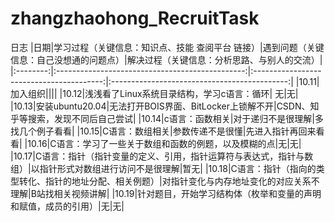 # zhangzhaohong_RecruitTask

日志
|日期|学习过程（关键信息：知识点、技能 查阅平台 链接）|遇到问题（关键信息：自己没想通的问题点）|解决过程（关键信息：分析思路、与别人的交流）|
|:--------:|:-----------------------------------------------:|:----------------------------------------:|:--------------------------------------------:|
|10.11|加入组织||||
|10.12|浅浅看了Linux系统目录结构，学习c语言：循环| 无|无|
|10.13|安装ubuntu20.04|无法打开BOIS界面、BitLocker上锁解不开|CSDN、知乎等搜索，发现不同后自己尝试|
|10.14|c语言：函数相关|对于递归不是很理解|多找几个例子看看|
|10.15|C语言：数组相关|参数传递不是很懂|先进入指针再回来看看|
|10.16|C语言：学习了一些关于数组和函数的例题，以及模糊的点|无|无|
|10.17|C语言：指针（指针变量的定义、引用，指针运算符与表达式，指针与数组）|以指针形式对数组进行访问不是很理解|暂无|
|10.18|C语言：指针（指向的类型转化、指针的地址分配、相关例题）|对指针变化与内存地址变化的对应关系不理解|B站找相关视频讲解|
|10.19|针对题目，开始学习结构体（枚举和变量的声明和赋值，成员的引用）|无|无|
